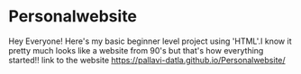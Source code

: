 # Personalwebsite
Hey Everyone!
Here's my basic beginner level project using 'HTML'.I know it pretty much looks like a website from 90's but that's how everything started!!
link to the website https://pallavi-datla.github.io/Personalwebsite/
